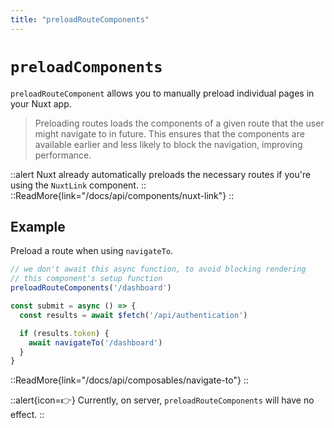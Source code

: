 ```yaml
---
title: "preloadRouteComponents"
---
```


# `preloadComponents`

`preloadRouteComponent` allows you to manually preload individual pages in your Nuxt app.

> Preloading routes loads the components of a given route that the user might navigate to in future. This ensures that the components are available earlier and less likely to block the navigation, improving performance.

::alert
Nuxt already automatically preloads the necessary routes if you're using the `NuxtLink` component.
::
::ReadMore{link="/docs/api/components/nuxt-link"}
::

## Example

Preload a route when using `navigateTo`.

```ts
// we don't await this async function, to avoid blocking rendering
// this component's setup function
preloadRouteComponents('/dashboard')

const submit = async () => {
  const results = await $fetch('/api/authentication')

  if (results.token) {
    await navigateTo('/dashboard')
  }
}
```

::ReadMore{link="/docs/api/composables/navigate-to"}
::

::alert{icon=👉}
Currently, on server, `preloadRouteComponents` will have no effect.
::
